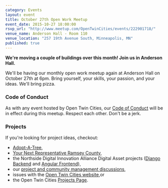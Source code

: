 ```yaml
---
category: Events
layout: event
title: October 27th Open Work Meetup
event_date: 2015-10-27 18:00:00
rsvp_url: "http://www.meetup.com/OpenTwinCities/events/222901718/"
venue_name: Anderson Hall - Room 110 
venue_location: "257 19th Avenue South, Minneapolis, MN"
published: true 
---
```


**We're moving a couple of buildings over this month! Join us in Anderson Hall.**

We'll be having our monthly open work meetup again at Anderson Hall on
October 27th at 6pm. Bring yourself, your skills, your passion, and your ideas.
We'll bring pizza.

### Code of Conduct

As with any event hosted by Open Twin Cities, our [Code of Conduct](/about/code-of-conduct/) 
will be in effect during this meetup. Respect each other. Don't be a jerk.

### Projects

If you're looking for project ideas, checkout: 

- [Adopt-A-Tree](https://github.com/ballPointPenguin/adopt-a-tree),
- [Your Next Representative Ramsey County](https://groups.google.com/forum/#!topic/twin-cities-brigade/SbX4B_Fhp7w),
- the Northside Digital Innovation Alliance Digital Asset projects 
  ([Django Backend](https://github.com/OpenTwinCities/ndia-django) and 
  [Angular Frontend](https://github.com/OpenTwinCities/ndia-angular)),
- our [project and community management discussions](http://bit.ly/manageOTC),
- issues with the [Open Twin Cities website](https://github.com/OpenTwinCities/opentwincities.github.com),or 
- the Open Twin Cities [Projects Page](/projects).
